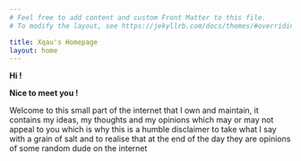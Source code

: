 ```yaml
---
# Feel free to add content and custom Front Matter to this file.
# To modify the layout, see https://jekyllrb.com/docs/themes/#overriding-theme-defaults

title: Xqau's Homepage
layout: home
---
```




**Hi !** 

**Nice to meet you !**

Welcome to this small part of the internet that I own and maintain, it contains my ideas, my thoughts and my opinions which may or may not appeal to you which is why this is a humble disclaimer to take what I say with a grain of salt and to realise that at the end of the day they are opinions of some random dude on the internet

